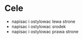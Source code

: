 # Cele #
 
* napisac i ostylowac lewa strone
* napisac i ostylowac srodek
* napisac i ostylowac prawa strone